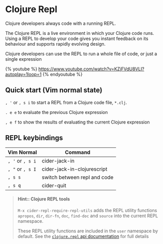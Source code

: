 # Clojure Repl

Clojure developers always code with a running REPL.

The Clojure REPL is a live environment in which your Clojure code runs.  Using a REPL to develop your code gives you instant feedback on its behaviour and supports rapidly evolving design.

Clojure developers can use the REPL to run a whole file of code, or just a single expression


{% youtube %}
https://www.youtube.com/watch?v=KZjFVdU8VLI?autoplay=1loop=1
{% endyoutube %}


## Quick start (Vim normal state)

`, '` or `, s i` to start a REPL from a Clojure code file, `*.clj`.

`. e e` to evaluate the previous Clojure expression

`, e f` to show the results of evaluating the current Clojure expression


## REPL keybindings

| Vim Normal       | Command                      |
|------------------|------------------------------|
| `, '` or `, s i` | cider-jack-in                |
| `, "` or `, s I` | cider-jack-in-clojurescript  |
| `, s s`          | switch between repl and code |
| `, s q`          | cider-quit                   |

> #### Hint:: Clojure REPL tools
> `M-x cider-repl-require-repl-utils` adds the REPL utility functions
> `apropos`, `dir`, `dir-fn`, `doc`, `find-doc` and `source` into the current REPL namespace.
>
> These REPL utility functions are included in the `user` namespace by default.
> See the [`clojure.repl` api documentation](https://clojure.github.io/clojure/clojure.repl-api.html) for full details
